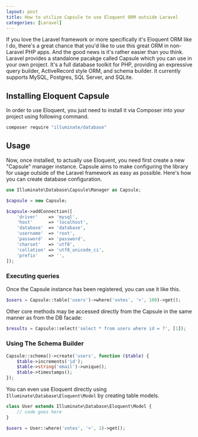 ```yaml
---
layout: post
title: How to utilize Capsule to use Eloquent ORM outside Laravel
categories: [Laravel]
---
```


If you love the Laravel framework or more specifically it's Eloquent ORM like I do, there's a great chance that you'd like to use this great ORM in non-Laravel PHP apps. And the good news is it's rather easier than you think. Laravel provides a standalone pacakge called Capsule which you can use in your own project. It's a full database toolkit for PHP, providing an expressive query builder, ActiveRecord style ORM, and schema builder. It currently supports MySQL, Postgres, SQL Server, and SQLite.

## Installing Eloquent Capsule

In order to use Eloquent, you just need to install it via Composer into your project using following command.

```bash
composer require "illuminate/database"
```

## Usage

Now, once installed, to actually use Eloquent, you need first create a new "Capsule" manager instance. Capsule aims to make configuring the library for usage outside of the Laravel framework as easy as possible. Here's how you can create database configuration.

```php
use Illuminate\Database\Capsule\Manager as Capsule;

$capsule = new Capsule;

$capsule->addConnection([
    'driver'    => 'mysql',
    'host'      => 'localhost',
    'database'  => 'database',
    'username'  => 'root',
    'password'  => 'password',
    'charset'   => 'utf8',
    'collation' => 'utf8_unicode_ci',
    'prefix'    => '',
]);
```

### Executing queries

Once the Capsule instance has been registered, you can use it like this.

```php
$users = Capsule::table('users')->where('votes', '>', 100)->get();
```

Other core methods may be accessed directly from the Capsule in the same manner as from the DB facade:

```php
$results = Capsule::select('select * from users where id = ?', [1]);
```

### Using The Schema Builder

```php
Capsule::schema()->create('users', function ($table) {
    $table->increments('id');
    $table->string('email')->unique();
    $table->timestamps();
});
```

You can even use Eloquent directly using `Illuminate\Database\Eloquent\Model` by creating table models.

```php
class User extends Illuminate\Database\Eloquent\Model {
    // code goes here
}

$users = User::where('votes', '>', 1)->get();
```

